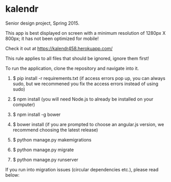 # kalendr
Senior design project, Spring 2015.

This app is best displayed on screen with a minimum resolution of 1280px X 800px; it has not been optimized for mobile!

Check it out at https://kalendr458.herokuapp.com/

This rule applies to all files that should be ignored, ignore them first!

To run the application, clone the repository and navigate into it.

1. $ pip install -r requirements.txt (if access errors pop up, you can always sudo, but we recommened you fix the access errors instead of using sudo)

2. $ npm install (you will need Node.js to already be installed on your computer)

3. $ npm install -g bower

4. $ bower install (if you are prompted to choose an angular.js version, we recommend choosing the latest release)

5. $ python manage.py makemigrations

6. $ python manage.py migrate

7. $ python manage.py runserver

If you run into migration issues (circular dependencies etc.), please read below:
